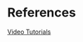 # References

[Video Tutorials](https://www.youtube.com/playlist?list=PLAqhIrjkxbuWI23v9cThsA9GvCAUhRvKZ)
